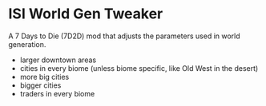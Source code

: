 # ISI World Gen Tweaker

A 7 Days to Die (7D2D) mod that adjusts the parameters used in world generation.

- larger downtown areas
- cities in every biome (unless biome specific, like Old West in the desert)
- more big cities
- bigger cities
- traders in every biome

